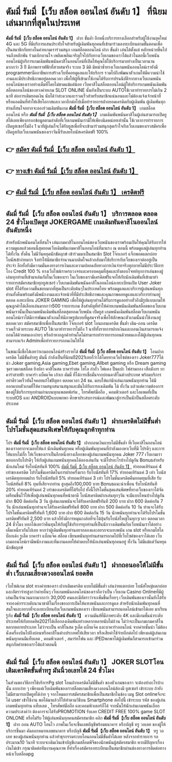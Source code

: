 # ดัมมี่ รัมมี่【เว็บ สล็อต ออนไลน์ อันดับ 1】  ที่นิยมเล่นมากที่สุดในประเทศ

**ดัมมี่ รัมมี่【เว็บ สล็อต ออนไลน์ อันดับ 1】** ฝาก ขั้นต่ำ  อีกหนึ่งบริการทางเลือกสำหรับผู้ใช้งานยุคใหม่ 4G และ 5G ที่มีบริการแสนประทับใจสำหรับผู้เดิมพันทุกคนที่เข้ามาร่วมลงทะเบียนตามขั้นตอนเพื่อเป็นสมาชิกกับทางในค่ายเกมเราร่วมสนุก เกมสล็อตออนไลน์ ฝาก ขั้นต่ำ เล่นได้ตั้งแต่ หลักหน่วยขึ้นไปจนถึงหลักพัน ร่วมเบิกบานใจ เพลิดเพลินเจริญใจไปกับทางเว็บเกมของเราได้แล้วในตอนี้เว็บพนันออนไลน์ผู้บริการเกมเดิมพันพนันคาสิโนออนไลน์ที่เปิดให้คุณได้ใช้บริการมาอย่างเป็นเวลานานมากกว่า 3 ปี มีภาพกราฟฟิกที่สวยสมจริง ระบบ 3 มิติ
มิหนำซ้ำทางเว็บเกมพนันออนไลน์เรายังมี programmerมืออาชีพการสร้างเว็บที่คอยดูแลและให้บริการ  รวมไปถึงพัฒนาตัวเกมให้มีความน่าใช้งานและมีประสิทธิภาพอยู่ตลอดเวลา เพื่อให้ผู้ที่เข้ามาใช้งานได้รับการปรนนิบัติจากทางเว็บเกมพนันออนไลน์ของเราอย่างเต็มที่โดยไม่ขาดแม้แต่น้อย เว็บคาสิโนสล็อตออนไลน์ผู้ให้บริการเกมพนันเดิมพันสล็อตออนไลน์ของทางค่ายเกม SLOT ONLINE นั้นยังเป็นระบบ AUTOใช้เวลาทำรายการไม่เกิน 2 นาที ต่อการเติมยอดเงิน นับได้ว่าสะดวกและรวดเร็วสำหรับสมาชิกแน่นอนและไม่ต้องแจ้งเจ้าหน้าที่หรือแอดมินที่ทำให้เสียโอกาสและเวลาอีกต่อไปเมื่อทำรายการฝากยอดเครดิตกับผู้เดิมพัน
ผู้เดิมพันทุกท่านที่สนใจอยากจะลองร่วมเดิมพันเกม **ดัมมี่ รัมมี่【เว็บ สล็อต ออนไลน์ อันดับ 1】** เกมสล็อตออนไลน์ หรือ ***ดัมมี่ รัมมี่【เว็บ สล็อต ออนไลน์ อันดับ 1】*** เกมเดิมพันพนันคาสิโนผู้เล่นสามารถเปิดยูสได้เลยเพียงกรอกข้อมูลตามลำดับที่เว็บเกมพนันเรามีให้เพียงนิดหน่อยเท่านั้น ใช้เวลาการทำรายการเปิดยูสเซอร์ไม่ถึง 1 นาทีผู้เล่นก็จะได้รับยูสเพื่อที่จะเข้ามาร่วมสนุกสุดเร้าใจกับเว็บเกมของเราสมัครเพื่อเปิดยูสกับเว็บเกมพนันของเราวันนี้รับเลยโบนัสเครดิตฟรี 100%

## 👉 [สมัคร ดัมมี่ รัมมี่【เว็บ สล็อต ออนไลน์ อันดับ 1】](https://archa888.com/)
## 👉 [ทางเข้า ดัมมี่ รัมมี่【เว็บ สล็อต ออนไลน์ อันดับ 1】](https://archa888.com/)
## 👉 [ดัมมี่ รัมมี่【เว็บ สล็อต ออนไลน์ อันดับ 1】 เครดิตฟรี](https://archa888.com/)

## ดัมมี่ รัมมี่【เว็บ สล็อต ออนไลน์ อันดับ 1】 บริการตลอด ตลอด 24 ชั่วโมงเปิดยูส JOKERGAME เกมเดิมพันคาสิโนออนไลน์อันดับหนึ่ง

สำหรับนักพนันคนใดที่สนใจ เล่นเกมคาสิโนออนไลน์ของเว็บพนันของเราพร้อมเปิดให้คุณได้รับการให้ความดูแลแล้วตอนนี้สุดยอดเว็บเดิมพันเกมคาสิโนออนไลน์ที่มาแรง ณ ตอนนี้ พร้อมดูแลผู้เล่นทุกท่านได้ทั้งวัน ทั้งคืน ไม่มีวันหยุดนักขัตฤกษ์ เข้าร่วมมาเป็นสมาชิก Slot โจ๊กเกอร์ แจ็กพอตแตกบ่อย โบนัสเข้าง่ายมาก จึงทำให้มีสมาชิกจำนวนมากติดใจแล้วกลับมาใช้บริการกับเว็บของเราต่ออยู่เป็นประจำ อีกทั้งยังมีความมั่นคงทางการเงินและความปลอดภัยทางการเงินจ่ายจริงทุกบาทไม่มีประวัติการโกง Credit 100 % ทางเว็บไซต์เราครบวงจรและครอบคลุมที่สุดและยังตอบโจทย์ทุกการเล่นของผู้เล่นทุกท่านที่เข้ามาเล่นกับในเว็บของเรา
ในเว็บของเรามีเครดิตฟรีแจกให้กับนักเดิมพันที่เข้ามาทำรายการสมัครสมาชิกทุกยูสเซอร์ เว็บเกมเดิมพันพนันคาสิโนออนไลน์ลงทะเบียนเปิด User Joker slot ที่ได้รับความชื่นชอบมากที่สุดเป็นระดับต้นๆในประเทศไทย พร้อมดูแลและบริการผู้เล่นพนันทุกท่านทั้งคืนพร้อมยังมีพนักงานและเจ้าหน้าที่ที่มีประสิทธิภาพและคุณภาพคอยดูแลและบริการท่านอยู่ตลอด ลงทะเบียน JOKER GAMING เพื่อให้ผู้เล่นทุกท่านได้รับการดูแลอย่างทั่วถึงมีรูปแบบเกมให้คุณลูกค้าได้เลือกเล่นมากกว่า500 รายการเกม
สิ่งสำคัญที่ทำให้ค่ายเกมพนันเดิมพันสล็อตของเว็บเกมพนันเรานั้นเป็นเกมพนันเดิมพันสล็อตสุดยอดเว็บพนัน เปิดยูส  เกมพนันเดิมพันสล็อตเว็บเกมพนันออนไลน์เราได้มีการพัฒนาตัวเกมให้มีภาพรูปแบบที่ดูสมจจริงเพื่อให้ลักษณะตัวเกมนั้นน่าใช้งานอยู่ตลอดเวลา สมัครสมาชิกเพื่อเป็นสมาชิก โจ๊กเกอร์ slot โอนถอนเครดิต ขั้นต่ำ เติม-ถอน เครดิตรวดเร็วด้วยระบบ AUTO ใช้เวลาทำรายการไม่ถึง 1 นาทีทั้งรายการฝากเงินและถอนเงินสามารถแจ้งถอนได้ด้วยตนเองง่ายๆ หรือถ้าหากลูกค้าท่านใดไม่สามารถทำรายการถอนด้วยตนเองได้ผู้เล่นทุกคนสามารถแจ้ง Adminเพื่อทำรายการถอนเงินให้ได้

ในขณะนี้เชื่อได้เลยว่าเกมออนไลน์สร้างรายได้ **ดัมมี่ รัมมี่【เว็บ สล็อต ออนไลน์ อันดับ 1】** โอนฝากเครดิต ไม่มีขั้นต่ำทรู มันนี่ กำลังเป็นที่นิยมปี2021เลยก็ว่าได้โดยทางเว็บไซต์ของเรา Joker777ได้นำ  Joker gaming,Asia gaming,Ebet gaming,Allbet gaming หรือ Dream gaming จุดรวมเกมสล็อต ยิงปลา คาสิโนสด บาคาร่าสด ไฮโล กำถั่ว ไพ่แคง ปั่นแปะ ไพ่สามกอง เสือมังกร บาคาร่าสายฟ้า บาคาร่า แบ็คแจ๊ค เก้าเก ดัมมี่ ที่ได้การเชื่อมั่นจากบ่อนคาสิโนต่างประเทศ พร้อมบริการอย่าดีรวดเร็วทันใจคอยแก้ไขปัญหา ตลอดเวลา 24 ชม. มอบให้แก่นักเล่นเกมพนันทุกท่าน ได้มีออกแบบตัวเกมที่ให้ความสนุกสนานสนุกและมันไปกับการลงเดิมพัน ได้ ทั้งวัน แล้วแต่ความต้องการของผู้ใช้บริการทุกท่านผ่านบนทุกแพลตฟอร์ม , โทรศัพท์มือถือ , คอมพิวเตอร์ และไอแพดที่เป็นระบบIOS และ ANDROIDแบบพกพา ศึกษาประสบการณ์และพัฒนาสู่การเป็นนักปั่นสล็อตระดับประเทศ

## ดัมมี่ รัมมี่【เว็บ สล็อต ออนไลน์ อันดับ 1】 ฝากเครดิตไม่มีขั้นต่ำ โปรโมชั่นสุดแสนพิเศษให้กับคุณลูกค้าทุกท่าน

โปร **ดัมมี่ รัมมี่【เว็บ สล็อต ออนไลน์ อันดับ 1】** ฝากถอนเงินแบบไม่มีขั้นต่ำ ที่เว็บคาสิโนออนไลน์ของเราอยากจะมอบให้แก่  นักเดิมพันทุกคน หรือผู้เดิมพันทุกคนที่กำลังมองหาเว็บที่มี โปรดีๆ และการให้แบบไม่กั๊ก ให้เว็บของเราเป็นอีกหนึ่งทางเลือกของผู้เล่นเกมพนันทุกคน Joker 777 เว็บเกมเรา ขอบอกกับโปรดีๆ ให้กับผู้เล่นเกมพนันทุกคนได้ลองเล่นกัน จะมีโปรอะไรบ้างไปดูกัน
Bonusสำหรับนักเล่นใหม่ รับโบนัสทันที 100% [ดัมมี่ รัมมี่【เว็บ สล็อต ออนไลน์ อันดับ 1】](https://archa888.com/) ทำยอดเทิร์นแค่ 4 เท่าของเครดิต
โปรโมชั่นเครดิตในการฝากครั้งแรก รับโบนัสทันที 17% ทำยอดเทิร์นแค่ 3 เท่า
โบนัสเครดิตทุกยอดฝาก รับโบนัสทันที 5% ทำยอดเทิร์นแค่ 3 เท่า
โปรโมชั่นเครดิตคืนยอดทุนที่เสีย รับโบนัสทันที 8% ทุนที่เสียจากท่าน สูงสุดถึง100,000 บาท
Bonusแนะนำเพื่อน รับโบนัสทันที 20% ทำยอดเทิร์นแค่ 2 เท่าของเครดิตที่ได้รับไป
ทั้งนี้โปรโมชั่นสุดแสนพิศษที่ทางเว็บของเราได้จัดเตรียมขึ้นไว้ให้เพื่อผู้เล่นพนันทุกคนที่หน้าตาดี โบนัสเครดิตฝากเล่นทุกๆวัน จะมีแบบไหนบ้างไปดูกัน
ฝาก 800 ติดต่อกัน 3 วัน ผู้เล่นเกมพนันจะได้รับเครดิตฟรีทันที 200 บาท
ฝาก 600 ติดต่อกัน 7 วัน นักเล่นพนันทุกท่านจะได้รับเครดิตฟรีทันที 800 บาท
ฝาก 500 ติดต่อกัน 10 วัน ท่านจะได้รับโปรโมชั่นเครดิตฟรีทันที 1,600 บาท
ฝาก 600 ติดต่อกัน 15 วัน นักพนันทุกท่านจะได้รับโปรโมชั่นเครดิตฟรีทันที 2,500 บาท
แล้วก็ยังมีการหมุนกงล้อที่จะได้ลุ้นรับโบนัสใหญ่ในทุกๆเวลา ตลอดเวลา 24 ชั่วโมง บอกได้เลยว่าคืนทุนให้กับผู้ใช้บริการทุกท่านที่เป็นนักวางเดิมพันกับเว็บพนันเราได้อย่างเต็มเหนี่ยวกันไปเลย หากว่าผู้เดิมพันทุกท่านอยากลองและอยากจะแทงพนัน เกม slot  หรือเกมไฮโล ป๊อกเด้ง รูเล็ต บาคาร่า แบ็กแจ๊ค สล็อต เซียนพนันทุกท่านสามารถกดไปที่เว็บไซต์ของเราได้เลย เว็บเกมออนไลน์เรามีพนักงานและทีมงานคอยให้คำตอบให้นักเล่นพนันทุกคนอยู่ ทั้งวัน ไม่มีแม้แต่วันหยุดนักขัตฤกษ์

## ดัมมี่ รัมมี่【เว็บ สล็อต ออนไลน์ อันดับ 1】 ฝากถอนออโต้ไม่มีขั้นต่ำ  เว็บเกมเสี่ยงดวงออนไลน์ ยอดฮิต

เว็บไซต์เกม slot ทางค่ายของเรา ฝากเติมเครดิต แบบไม่มีขั้นต่ำ เล่นง่ายแตกบ่อย โบนัสใหญ่แตกบ่อยและอัตราจ่ายสูงกว่าค่ายอื่นๆ เว็บเกมพนันออนไลน์ของเราถือว่าเป็น เว็บเกม  Casino Onlineที่มีผู้เล่นเป็นจำนวนมากมากกว่า 30,000 คนและมีอัตราว่าจะเพิ่มขึ้นเรื่อยๆ เว็บเดิมพันของเรานั้นยังได้รับจากองค์กรระบดับนานาชาติในเรื่องของการเปิดให้แทงพนันและการดูแล สำหรับนักเดิมพันทุกคนที่สนใจและอยากที่จะลงทะเบียนกับเว็บเกมพนันของเรา เซียนพนันสามารถแอดไลน์เข้ามาได้เลย
	มาเรียนรู้กับ **ดัมมี่ รัมมี่【เว็บ สล็อต ออนไลน์ อันดับ 1】** ความมันส์ที่มีภาพระดับ 4K และมีเกมชั้นนำระดับประเทศให้กับยอดฮิต2021ได้เลือกลงเดิมพันอย่างหลากหลายนับไม่ถ้วน  ไม่ว่าจะเป็นเกมเกมคาสิโนหลากหลายประเภท ไม่ว่าจะเป็น คาสิโนสด รูเล็ต แบ็กแจ๊ค และบาคาร่าออนไลน์ จากค่ายชั้นนำ ไม่ต้องนั่งเครื่องบินไปถึงบ่อนหรือคาสิโนต่างประเทศให้เสียเวลา หรือเสียค่าใช้จ่ายอีกต่อไป เพียงแค่ผู้เล่นเกมพนันทุกคนมีแท็บเลต , คอมพิวเตอร์ , สมาร์ทโฟน และ iPEDพกพาได้ผู้เดิมพันก็สามารถเข้ามาร่วมสนุกกัลค่ายของเราได้แล้วตอนนี้

## ดัมมี่ รัมมี่【เว็บ สล็อต ออนไลน์ อันดับ 1】 JOKER SLOTโอนเติมเครดิตขั้นต่ำทรู มันนี่วอเลทได้ 24 ชั่วโมง

ในส่วนของวิธีการใช้บริการPg slot โอนฝากเครดิตไม่มีขั้นต่ำ ของตัวเกมของเรา จะต้องทำอะไรบ้างนั้น แบบง่าย ๆ เพียงแค่เว็บเดิมพันของเราสล็อตเกมเสี่ยงดวงออนไลน์ต้องมี ยูสเซอร์ เข้าระบบ ถ้ายังไม่มีสามารถเปิดยูสได้ง่าย ๆ จากโหมดการสมัครสมาชิกเพื่อเป็นสมาชิกในช่อง เมนู Slot onlineจึงจะได้ user เข้าใช้งาน พอได้มาแล้วก็ให้ทำตามวิธีบน Smartphone  ต่อไปนี้
เข้าระบบ รหัส  ของผู้เล่นเกมพนันทุกท่าน แท็บเลต , โทรศัพท์มือถือ และคอมพิวเตอร์ก็ได้
จากนั้นให้นักเล่นเกมพนันเลือกความประสงค์ว่า ต้องการจะได้รับPROMOTION รับเลย CREDIT FREE 100% game SLOT ONLONE หรือไม่รับ
ให้ผู้เล่นพนันทุกคนสมัครสมาชิก คลิก **ดัมมี่ รัมมี่【เว็บ สล็อต ออนไลน์ อันดับ 1】** ฝาก ถอน AUTO โอนไว ภาพในเว็บจะขึ้นเลขบัญชีพร้อมธนาคาร หรือบัญชี ทรู วอเลท ของผู้ให้บริการขึ้นมา
คัดลอกหมายเลขธนาคาร หรือบัญชี **ดัมมี่ รัมมี่【เว็บ สล็อต ออนไลน์ อันดับ 1】** ทรู วอเลท ของผู้เล่นพนันทุกท่าน แล้วทำธุรกรรมระบบโอนถอนไม่มีขั้นต่ำได้เลย
หลังจากทำรายการ รอประมาณ10 วินาที ระบบจะเติมเงินเข้าบัญชีเกมสล็อตพีจีของนักพนันผู้สมัครสมาชิก
หากมีปัญหาเรื่องเงินไม่เข้า กรุณาติดต่อทีมงานคุณภาพ ที่ทำเรื่องสมัครลงทะเบียนเป็นสมาชิกผ่านช่องทางการติดต่อทางหน้าเว็บสล็อตpg


